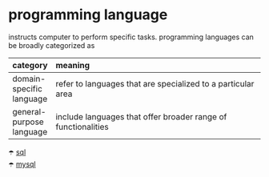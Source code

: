 # programming language

instructs computer to perform specific tasks. programming languages can be broadly categorized as

<table>
<thead>
<tr>
<th width="max-content" align="left"> category</th>
<th width="100%" align="left">meaning</th>
</tr>
</thead>
<tbody>
<tr>
<td>
domain-specific language
</td>
<td>
refer to languages that are specialized to a particular area
</td>
</tr>
<tr>
<td>
general-purpose language
</td>
<td>
include languages that offer broader range of functionalities
</td>
</tr>
</tbody>
</table>

:open_umbrella: [sql](./programming%20language/sql.md) <br>
:open_umbrella: [mysql](./programming%20language/mysql.md) <br>
